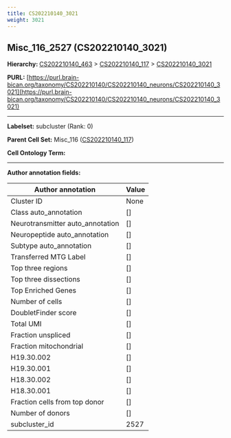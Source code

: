 ```yaml
---
title: CS202210140_3021
weight: 3021
---
```

## Misc_116_2527 (CS202210140_3021)
<b>Hierarchy: </b>
[CS202210140_463](../CS202210140_463) >
[CS202210140_117](../CS202210140_117) >
[CS202210140_3021](../CS202210140_3021)

**PURL:** [https://purl.brain-bican.org/taxonomy/CS202210140/CS202210140_neurons/CS202210140_3021](https://purl.brain-bican.org/taxonomy/CS202210140/CS202210140_neurons/CS202210140_3021)

---


**Labelset:** subcluster (Rank: 0)

**Parent Cell Set:** Misc_116 ([CS202210140_117](../CS202210140_117))



**Cell Ontology Term:** 

[MARKER GENES.]: #


---

[TRANSFERRED ANNOTATIONS.]: #


[AUTHOR ANNOTATION FIELDS.]: #


**Author annotation fields:**

| Author annotation | Value |
|-------------------|-------|
|Cluster ID|None|
|Class auto_annotation|[]|
|Neurotransmitter auto_annotation|[]|
|Neuropeptide auto_annotation|[]|
|Subtype auto_annotation|[]|
|Transferred MTG Label|[]|
|Top three regions|[]|
|Top three dissections|[]|
|Top Enriched Genes|[]|
|Number of cells|[]|
|DoubletFinder score|[]|
|Total UMI|[]|
|Fraction unspliced|[]|
|Fraction mitochondrial|[]|
|H19.30.002|[]|
|H19.30.001|[]|
|H18.30.002|[]|
|H18.30.001|[]|
|Fraction cells from top donor|[]|
|Number of donors|[]|
|subcluster_id|2527|

